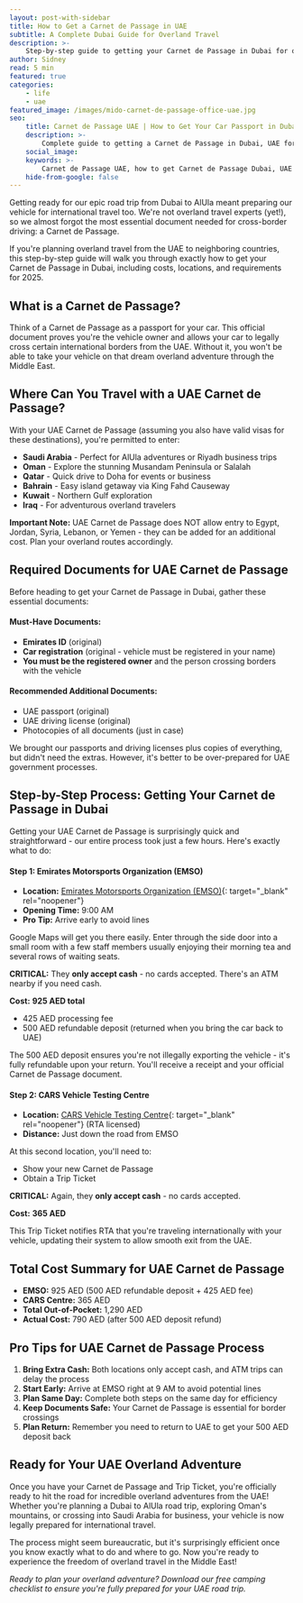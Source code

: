 ```yaml
---
layout: post-with-sidebar
title: How to Get a Carnet de Passage in UAE
subtitle: A Complete Dubai Guide for Overland Travel
description: >-
    Step-by-step guide to getting your Carnet de Passage in Dubai for overland travel. Exact locations, costs, and requirements for your UAE car passport for overland travel in the GCC.
author: Sidney
read: 5 min
featured: true
categories:
    - life
    - uae
featured_image: /images/mido-carnet-de-passage-office-uae.jpg
seo:
    title: Carnet de Passage UAE | How to Get Your Car Passport in Dubai 2025
    description: >-
        Complete guide to getting a Carnet de Passage in Dubai, UAE for overland travel in the GCC. Exact process, costs (1,290 AED upfront), locations, and requirements for 2025.
    social_image:
    keywords: >-
        Carnet de Passage UAE, how to get Carnet de Passage Dubai, UAE car passport, overland travel UAE, Dubai to Saudi Arabia road trip, UAE vehicle border crossing, Emirates Motorsports Organization EMSO, overland travel Middle East, car registration UAE travel, UAE to Saudi Arabia driving, GCC overland travel, Dubai car travel documents, UAE road trip requirements
    hide-from-google: false
---
```


Getting ready for our epic road trip from Dubai to AlUla meant preparing our vehicle for international travel too. We're not overland travel experts (yet!), so we almost forgot the most essential document needed for cross-border driving: a Carnet de Passage.

If you're planning overland travel from the UAE to neighboring countries, this step-by-step guide will walk you through exactly how to get your Carnet de Passage in Dubai, including costs, locations, and requirements for 2025.

## What is a **Carnet** de Passage?

Think of a Carnet de Passage as a passport for your car. This official document proves you're the vehicle owner and allows your car to legally cross certain international borders from the UAE. Without it, you won't be able to take your vehicle on that dream overland adventure through the Middle East.

## Where Can You Travel with a **UAE** Carnet de Passage?

With your UAE Carnet de Passage (assuming you also have valid visas for these destinations), you're permitted to enter:

- **Saudi Arabia** - Perfect for AlUla adventures or Riyadh business trips
- **Oman** - Explore the stunning Musandam Peninsula or Salalah
- **Qatar** - Quick drive to Doha for events or business
- **Bahrain** - Easy island getaway via King Fahd Causeway
- **Kuwait** - Northern Gulf exploration
- **Iraq** - For adventurous overland travelers

**Important Note:** UAE Carnet de Passage does NOT allow entry to Egypt, Jordan, Syria, Lebanon, or Yemen - they can be added for an additional cost. Plan your overland routes accordingly.

## Required **Documents** for UAE Carnet de Passage

Before heading to get your Carnet de Passage in Dubai, gather these essential documents:

#### **Must-Have Documents:**
- **Emirates ID** (original)
- **Car registration** (original - vehicle must be registered in your name)
- **You must be the registered owner** and the person crossing borders with the vehicle

#### **Recommended Additional Documents:**
- UAE passport (original)
- UAE driving license (original)
- Photocopies of all documents (just in case)

We brought our passports and driving licenses plus copies of everything, but didn't need the extras. However, it's better to be over-prepared for UAE government processes.

## Step-by-Step Process: Getting Your Carnet de Passage in **Dubai**

Getting your UAE Carnet de Passage is surprisingly quick and straightforward - our entire process took just a few hours. Here's exactly what to do:

#### **Step 1: Emirates Motorsports Organization (EMSO)**

- **Location:** [Emirates Motorsports Organization (EMSO)](https://maps.app.goo.gl/faLyZ8XF4LVbK6Xc6){: target="_blank" rel="noopener"}
- **Opening Time:** 9:00 AM 
- **Pro Tip:** Arrive early to avoid lines

Google Maps will get you there easily. Enter through the side door into a small room with a few staff members usually enjoying their morning tea and several rows of waiting seats.

**CRITICAL:** They **only accept cash** - no cards accepted. There's an ATM nearby if you need cash.

**Cost:** **925 AED total**
- 425 AED processing fee
- 500 AED refundable deposit (returned when you bring the car back to UAE)

The 500 AED deposit ensures you're not illegally exporting the vehicle - it's fully refundable upon your return. You'll receive a receipt and your official Carnet de Passage document.

#### **Step 2: CARS Vehicle Testing Centre**

- **Location:** [CARS Vehicle Testing Centre](https://maps.app.goo.gl/koZyMGqmXLyqEsgQ6){: target="_blank" rel="noopener"} (RTA licensed) 
- **Distance:** Just down the road from EMSO

At this second location, you'll need to:
- Show your new Carnet de Passage
- Obtain a Trip Ticket

**CRITICAL:** Again, they **only accept cash** - no cards accepted.

**Cost:** **365 AED**

This Trip Ticket notifies RTA that you're traveling internationally with your vehicle, updating their system to allow smooth exit from the UAE.

## Total Cost **Summary** for UAE Carnet de Passage

- **EMSO:** 925 AED (500 AED refundable deposit + 425 AED fee)
- **CARS Centre:** 365 AED
- **Total Out-of-Pocket:** 1,290 AED
- **Actual Cost:** 790 AED (after 500 AED deposit refund)

## Pro Tips for **UAE** Carnet de Passage Process

1. **Bring Extra Cash:** Both locations only accept cash, and ATM trips can delay the process
2. **Start Early:** Arrive at EMSO right at 9 AM to avoid potential lines
3. **Plan Same Day:** Complete both steps on the same day for efficiency
4. **Keep Documents Safe:** Your Carnet de Passage is essential for border crossings
5. **Plan Return:** Remember you need to return to UAE to get your 500 AED deposit back

## Ready for Your UAE Overland **Adventure**

Once you have your Carnet de Passage and Trip Ticket, you're officially ready to hit the road for incredible overland adventures from the UAE! Whether you're planning a Dubai to AlUla road trip, exploring Oman's mountains, or crossing into Saudi Arabia for business, your vehicle is now legally prepared for international travel.

The process might seem bureaucratic, but it's surprisingly efficient once you know exactly what to do and where to go. Now you're ready to experience the freedom of overland travel in the Middle East!

*Ready to plan your overland adventure? Download our free camping checklist to ensure you're fully prepared for your UAE road trip.*

